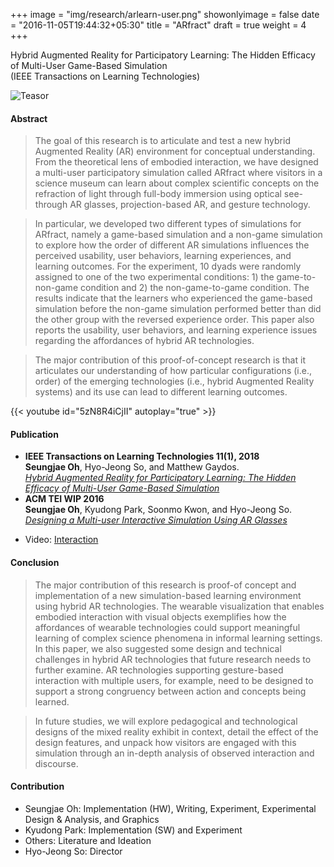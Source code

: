 +++
image = "img/research/arlearn-user.png"
showonlyimage = false
date = "2016-11-05T19:44:32+05:30"
title = "ARfract"
draft = true
weight = 4
+++

Hybrid Augmented Reality for Participatory Learning: The Hidden Efficacy of Multi-User Game-Based Simulation<br>(IEEE Transactions on Learning Technologies)
<!--more-->

![Teasor][1]

#### Abstract
> The goal of this research is to articulate and test a new hybrid Augmented Reality (AR) environment for conceptual understanding. From the theoretical lens of embodied interaction, we have designed a multi-user participatory simulation called ARfract where visitors in a science museum can learn about complex scientific concepts on the refraction of light through full-body immersion using optical see-through AR glasses, projection-based AR, and gesture technology. 

>In particular, we developed two different types of simulations for ARfract, namely a game-based simulation and a non-game simulation to explore how the order of different AR simulations influences the perceived usability, user behaviors, learning experiences, and learning outcomes. For the experiment, 10 dyads were randomly assigned to one of the two experimental conditions: 1) the game-to-non-game condition and 2) the non-game-to-game condition. The results indicate that the learners who experienced the game-based simulation before the non-game simulation performed better than did the other group with the reversed experience order. This paper also reports the usability, user behaviors, and learning experience issues regarding the affordances of hybrid AR technologies. 

>The major contribution of this proof-of-concept research is that it articulates our understanding of how particular configurations (i.e., order) of the emerging technologies (i.e., hybrid Augmented Reality systems) and its use can lead to different learning outcomes.

{{< youtube id="5zN8R4iCjII" autoplay="true" >}}

#### Publication
* **IEEE Transactions on Learning Technologies 11(1), 2018** <br>**Seungjae Oh**, Hyo-Jeong So, and Matthew Gaydos.<br>*[Hybrid Augmented Reality for Participatory Learning: The Hidden Efficacy of Multi-User Game-Based Simulation](https://doi.org/10.1109/TLT.2017.2750673)*  
* **ACM TEI WIP 2016**<br>**Seungjae Oh**, Kyudong Park, Soonmo Kwon, and Hyo-Jeong So.<br>*[Designing a Multi-user Interactive Simulation Using AR Glasses](https://doi.org/10.1145/2839462.2856521)*
<!-- * Link: [Full Paper](https://doi.org/10.1109/TLT.2017.2750673) & [Extended Abstract](https://doi.org/10.1145/2839462.2856521) -->
* Video: [Interaction](https://www.youtube.com/watch?v=5zN8R4iCjII)

#### Conclusion
> The major contribution of this research is proof-of concept and implementation of a new simulation-based learning environment using hybrid AR technologies. The wearable visualization that enables embodied interaction with visual objects exemplifies how the affordances of wearable technologies could support meaningful learning of complex science phenomena in informal learning settings. In this paper, we also suggested some design and technical challenges in hybrid AR technologies that future research needs to further examine. AR technologies supporting gesture-based interaction with multiple users, for example, need to be designed to support a strong congruency between action and concepts being learned.

> In future studies, we will explore pedagogical and technological designs of the mixed reality exhibit in context, detail the effect of the design features, and unpack how visitors are engaged with this simulation through an in-depth analysis of observed interaction and discourse.

#### Contribution
* Seungjae Oh: Implementation (HW), Writing, Experiment, Experimental Design & Analysis, and Graphics
* Kyudong Park: Implementation (SW) and Experiment
* Others: Literature and Ideation
* Hyo-Jeong So: Director

[1]: /img/research/arlearn-user.png
[2]: /img/research/arlearn-system.png
